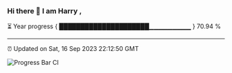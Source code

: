 ### Hi there 👋 I am Harry , 

⏳ Year progress { █████████████████████▁▁▁▁▁▁▁▁▁ } 70.94 %

---

⏰ Updated on Sat, 16 Sep 2023 22:12:50 GMT

![Progress Bar CI](https://github.com/duykhang68/duykhang68/workflows/Progress%20Bar%20CI/badge.svg)
